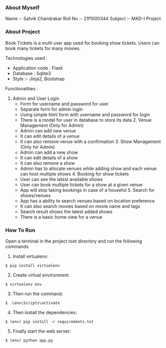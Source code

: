 ### About Myself

Name :- Satvik Chandrakar
Roll No :- 21f1000344
Subject :- MAD-I Project

### About Project 

Book Tickets is a multi user app used for booking show tickets. Users can book many tickets for many movies. 

Technologies used :
  - Application code : Flask 
  - Database : Sqlite3 
  - Style :- Jinja2, Bootstrap

Functionalities : 
   1. Admin and User Login 
       * Form for username and password for user
       * Separate form for admin login
       * Using simple html form with username and password for login 
       * There is a model for user in database to store its data 
    2. Venue Management (Only for Admin)
       * Admin can add new venue
       * It can edit details of a venue 
       * It can also remove venue with a confirmation 
    3. Show Management (Only for Admin)
       * Admin can add a new show
       * It can edit details of a show
       * It can also remove a show
       * Admin has to allocate venues while adding show and each venue can host multiple shows
    4. Booking for show tickets 
       * User can see the latest available shows
       * User can book multiple tickets for a show at a given venue
       * App will stop taking bookings in case of a houseful 
    5. Search for shows/venues
       * App has a ability to search venues based on location preference
       * It can also search movies based on movie name and tags 
       * Search result shows the latest added shows
       * There is a basic home view for a venue 

### How To Run 

Open a terminal in the project root directory and run the following commands

1. Install virtualenv:
```
$ pip install virtualenv
```

2. Create virtual environment:
```
$ virtualenv env
```

3. Then run the command:
```
$ .\env\Scripts\activate
```

4. Then install the dependencies:
```
$ (env) pip install -r requirements.txt
```

5. Finally start the web server:
```
$ (env) python app.py
```
